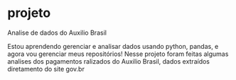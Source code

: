 # projeto
 Analise de dados do Auxilio Brasil

 Estou aprendendo gerenciar e analisar dados usando python, pandas, e agora vou gerenciar meus repositórios!
Nesse projeto foram feitas algumas analises dos pagamentos ralizados do Auxilio Brasil, dados extraídos diretamento do site  gov.br


